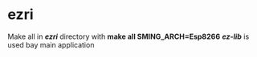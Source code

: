 # ezri
Make all in ***ezri*** directory with **make all SMING_ARCH=Esp8266**
***ez-lib*** is used bay main application
